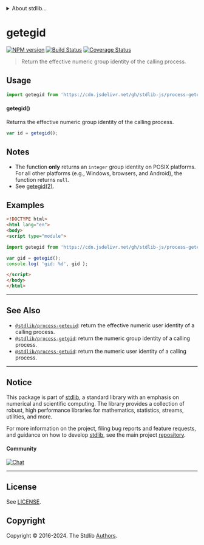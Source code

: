 <!--

@license Apache-2.0

Copyright (c) 2018 The Stdlib Authors.

Licensed under the Apache License, Version 2.0 (the "License");
you may not use this file except in compliance with the License.
You may obtain a copy of the License at

   http://www.apache.org/licenses/LICENSE-2.0

Unless required by applicable law or agreed to in writing, software
distributed under the License is distributed on an "AS IS" BASIS,
WITHOUT WARRANTIES OR CONDITIONS OF ANY KIND, either express or implied.
See the License for the specific language governing permissions and
limitations under the License.

-->


<details>
  <summary>
    About stdlib...
  </summary>
  <p>We believe in a future in which the web is a preferred environment for numerical computation. To help realize this future, we've built stdlib. stdlib is a standard library, with an emphasis on numerical and scientific computation, written in JavaScript (and C) for execution in browsers and in Node.js.</p>
  <p>The library is fully decomposable, being architected in such a way that you can swap out and mix and match APIs and functionality to cater to your exact preferences and use cases.</p>
  <p>When you use stdlib, you can be absolutely certain that you are using the most thorough, rigorous, well-written, studied, documented, tested, measured, and high-quality code out there.</p>
  <p>To join us in bringing numerical computing to the web, get started by checking us out on <a href="https://github.com/stdlib-js/stdlib">GitHub</a>, and please consider <a href="https://opencollective.com/stdlib">financially supporting stdlib</a>. We greatly appreciate your continued support!</p>
</details>

# getegid

[![NPM version][npm-image]][npm-url] [![Build Status][test-image]][test-url] [![Coverage Status][coverage-image]][coverage-url] <!-- [![dependencies][dependencies-image]][dependencies-url] -->

> Return the effective numeric group identity of the calling process.



<section class="usage">

## Usage

```javascript
import getegid from 'https://cdn.jsdelivr.net/gh/stdlib-js/process-getegid@esm/index.mjs';
```

#### getegid()

Returns the effective numeric group identity of the calling process.

```javascript
var id = getegid();
```

</section>

<!-- /.usage -->

<section class="notes">

## Notes

-   The function **only** returns an `integer` group identity on POSIX platforms. For all other platforms (e.g., Windows, browsers, and Android), the function returns `null`. 
-   See [getegid(2)][getegid].

</section>

<section class="examples">

## Examples

<!-- eslint no-undef: "error" -->

```html
<!DOCTYPE html>
<html lang="en">
<body>
<script type="module">

import getegid from 'https://cdn.jsdelivr.net/gh/stdlib-js/process-getegid@esm/index.mjs';

var gid = getegid();
console.log( 'gid: %d', gid );

</script>
</body>
</html>
```

</section>

<!-- /.examples -->

<!-- Section for related `stdlib` packages. Do not manually edit this section, as it is automatically populated. -->

<section class="related">

* * *

## See Also

-   <span class="package-name">[`@stdlib/process-geteuid`][@stdlib/process/geteuid]</span><span class="delimiter">: </span><span class="description">return the effective numeric user identity of a calling process.</span>
-   <span class="package-name">[`@stdlib/process-getgid`][@stdlib/process/getgid]</span><span class="delimiter">: </span><span class="description">return the numeric group identity of a calling process.</span>
-   <span class="package-name">[`@stdlib/process-getuid`][@stdlib/process/getuid]</span><span class="delimiter">: </span><span class="description">return the numeric user identity of a calling process.</span>

</section>

<!-- /.related -->

<!-- Section for all links. Make sure to keep an empty line after the `section` element and another before the `/section` close. -->


<section class="main-repo" >

* * *

## Notice

This package is part of [stdlib][stdlib], a standard library with an emphasis on numerical and scientific computing. The library provides a collection of robust, high performance libraries for mathematics, statistics, streams, utilities, and more.

For more information on the project, filing bug reports and feature requests, and guidance on how to develop [stdlib][stdlib], see the main project [repository][stdlib].

#### Community

[![Chat][chat-image]][chat-url]

---

## License

See [LICENSE][stdlib-license].


## Copyright

Copyright &copy; 2016-2024. The Stdlib [Authors][stdlib-authors].

</section>

<!-- /.stdlib -->

<!-- Section for all links. Make sure to keep an empty line after the `section` element and another before the `/section` close. -->

<section class="links">

[npm-image]: http://img.shields.io/npm/v/@stdlib/process-getegid.svg
[npm-url]: https://npmjs.org/package/@stdlib/process-getegid

[test-image]: https://github.com/stdlib-js/process-getegid/actions/workflows/test.yml/badge.svg?branch=main
[test-url]: https://github.com/stdlib-js/process-getegid/actions/workflows/test.yml?query=branch:main

[coverage-image]: https://img.shields.io/codecov/c/github/stdlib-js/process-getegid/main.svg
[coverage-url]: https://codecov.io/github/stdlib-js/process-getegid?branch=main

<!--

[dependencies-image]: https://img.shields.io/david/stdlib-js/process-getegid.svg
[dependencies-url]: https://david-dm.org/stdlib-js/process-getegid/main

-->

[chat-image]: https://img.shields.io/gitter/room/stdlib-js/stdlib.svg
[chat-url]: https://app.gitter.im/#/room/#stdlib-js_stdlib:gitter.im

[stdlib]: https://github.com/stdlib-js/stdlib

[stdlib-authors]: https://github.com/stdlib-js/stdlib/graphs/contributors

[umd]: https://github.com/umdjs/umd
[es-module]: https://developer.mozilla.org/en-US/docs/Web/JavaScript/Guide/Modules

[deno-url]: https://github.com/stdlib-js/process-getegid/tree/deno
[umd-url]: https://github.com/stdlib-js/process-getegid/tree/umd
[esm-url]: https://github.com/stdlib-js/process-getegid/tree/esm
[branches-url]: https://github.com/stdlib-js/process-getegid/blob/main/branches.md

[stdlib-license]: https://raw.githubusercontent.com/stdlib-js/process-getegid/main/LICENSE

[getegid]: http://man7.org/linux/man-pages/man2/getegid.2.html

<!-- <related-links> -->

[@stdlib/process/geteuid]: https://github.com/stdlib-js/process-geteuid/tree/esm

[@stdlib/process/getgid]: https://github.com/stdlib-js/process-getgid/tree/esm

[@stdlib/process/getuid]: https://github.com/stdlib-js/process-getuid/tree/esm

<!-- </related-links> -->

</section>

<!-- /.links -->
